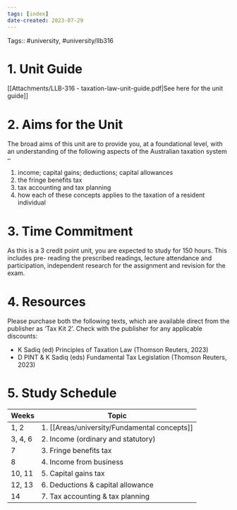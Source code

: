 ```yaml
---
tags: [index]
date-created: 2023-07-29
---
```


Tags:: #university, #university/llb316 
 
# 1. Unit Guide

[[Attachments/LLB-316 - taxation-law-unit-guide.pdf|See here for the unit guide]]

# 2. Aims for the Unit

The broad aims of this unit are to provide you, at a foundational level, with an understanding
of the following aspects of the Australian taxation system –
1) income; capital gains; deductions; capital allowances
2) the fringe benefits tax
3) tax accounting and tax planning
4) how each of these concepts applies to the taxation of a resident individual

# 3. Time Commitment

As this is a 3 credit point unit, you are expected to study for 150 hours. This includes pre-
reading the prescribed readings, lecture attendance and participation, independent research for
the assignment and revision for the exam.

# 4. Resources

Please purchase both the following texts, which are available direct from the publisher as ‘Tax Kit
2’. Check with the publisher for any applicable discounts:
- K Sadiq (ed) Principles of Taxation Law (Thomson Reuters, 2023)
- D PINT & K Sadiq (eds) Fundamental Tax Legislation (Thomson Reuters, 2023)

# 5. Study Schedule

| Weeks   | Topic                              |
| ------- | ---------------------------------- |
| 1, 2    | 1. [[Areas/university/Fundamental concepts]]            |
| 3, 4, 6 | 2. Income (ordinary and statutory) |
| 7       | 3. Fringe benefits tax             |
| 8       | 4. Income from business            |
| 10, 11  | 5. Capital gains tax               |
| 12, 13  | 6. Deductions & capital allowance  |
| 14      | 7. Tax accounting & tax planning   |

